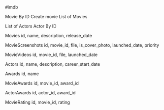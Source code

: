 #imdb

Movie By ID
Create movie
List of Movies

List of Actors
Actor By ID


Movies
id, name, description, release_date

MovieScreenshots
id, movie_id, file, is_cover_photo, launched_date, priority

MovieVideos
id, movie_id, file, launched_date

Actors
id, name, description, career_start_date

Awards
id, name

MovieAwards
id, movie_id, award_id

ActorAwards
id, actor_id, award_id

MovieRating
id, movie_id, rating